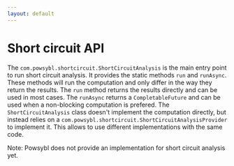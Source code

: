 ```yaml
---
layout: default
---
```


# Short circuit API

The `com.powsybl.shortcircuit.ShortCircuitAnalysis` is the main entry point to run short circuit analysis. It provides 
the static methods `run` and `runAsync`. These methods will run the computation and only differ in the 
way they return the results. The `run` method returns the results directly and can be used in most 
cases. The `runAsync` returns a `CompletableFuture` and can be used when a non-blocking computation is 
prefered. The `ShortCircuitAnalysis` class doesn't implement the computation directly, but instead relies on a 
`com.powsybl.shortcircuit.ShortCircuitAnalysisProvider` to implement it. This allows to use different 
implementations with the same code.

Note: Powsybl does not provide an implementation for short circuit analysis yet.
